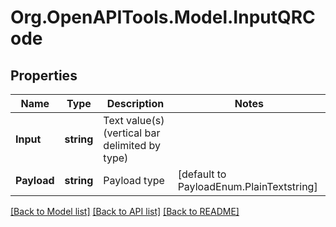 # Org.OpenAPITools.Model.InputQRCode
## Properties

Name | Type | Description | Notes
------------ | ------------- | ------------- | -------------
**Input** | **string** | Text value(s) (vertical bar delimited by type) | 
**Payload** | **string** | Payload type | [default to PayloadEnum.PlainTextstring]

[[Back to Model list]](../README.md#documentation-for-models) [[Back to API list]](../README.md#documentation-for-api-endpoints) [[Back to README]](../README.md)

